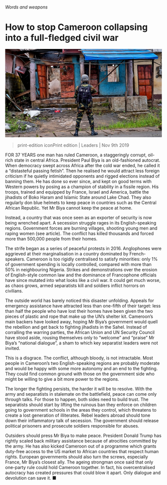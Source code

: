 ###### Words and weapons

# How to stop Cameroon collapsing into a full-fledged civil war 

![image](images/20191109_LDP002_1.jpg) 

> print-edition iconPrint edition | Leaders | Nov 9th 2019 

FOR 37 YEARS one man has ruled Cameroon, a staggeringly corrupt, oil-rich state in central Africa. President Paul Biya is an old-fashioned autocrat. When democracy swept across Africa after the cold war ended, he called it a “distasteful passing fetish”. Then he realised he would attract less foreign criticism if he quietly intimidated opponents and rigged elections instead of banning them. He has done so ever since, and kept on good terms with Western powers by posing as a champion of stability in a fissile region. His troops, trained and equipped by France, Israel and America, battle the jihadists of Boko Haram and Islamic State around Lake Chad. They also regularly don blue helmets to keep peace in countries such as the Central African Republic. Yet Mr Biya cannot keep the peace at home. 

Instead, a country that was once seen as an exporter of security is now being wrenched apart. A secession struggle rages in its English-speaking regions. Government forces are burning villages, shooting young men and raping women (see article). The conflict has killed thousands and forced more than 500,000 people from their homes. 

The strife began as a series of peaceful protests in 2016. Anglophones were aggrieved at their marginalisation in a country dominated by French-speakers. Cameroon is too rigidly centralised to satisfy minorities: only 1% of government spending is locally controlled, compared with more than 50% in neighbouring Nigeria. Strikes and demonstrations over the erosion of English-style common law and the dominance of Francophone officials have since mutated into what looks like a civil war. It could get much worse, as chaos grows, armed separatists kill and soldiers inflict horrors on civilians. 

The outside world has barely noticed this disaster unfolding. Appeals for emergency assistance have attracted less than one-fifth of their target: less than half the people who have lost their homes have been given the two pieces of plastic and rope that make up the UN’s shelter kit. Cameroon’s main backers have looked away, hoping Mr Biya’s government would quell the rebellion and get back to fighting jihadists in the Sahel. Instead of corralling the warring parties, the African Union and UN Security Council have stood aside, rousing themselves only to “welcome” and “praise” Mr Biya’s “national dialogue”, a sham to which key separatist leaders were not invited. 

This is a disgrace. The conflict, although bloody, is not intractable. Most people in Cameroon’s two English-speaking regions are probably moderate and would be happy with some more autonomy and an end to the fighting. They could find common ground with those on the government side who might be willing to give a bit more power to the regions. 

The longer the fighting persists, the harder it will be to resolve. With the army and separatists in stalemate on the battlefield, peace can come only through talks. For those to happen, both sides need to build trust. The separatists should start by lifting the ruinous ban they enforce on children going to government schools in the areas they control, which threatens to create a lost generation of illiterates. Rebel leaders abroad should tone down their inflammatory talk of secession. The government should release political prisoners and prosecute soldiers responsible for abuses. 

Outsiders should press Mr Biya to make peace. President Donald Trump has rightly scaled back military assistance because of atrocities committed by the army. He has also kicked Cameroon out of a programme which grants duty-free access to the US market to African countries that respect human rights. European governments should also turn the screws, especially France, Mr Biya’s closest ally. The ageing strongman once said that only one-party rule could hold Cameroon together. In fact, his overcentralised autocracy has created pressures that could blow it apart. Only dialogue and devolution can save it. ■ 

